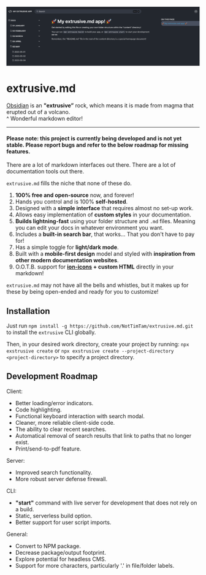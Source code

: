 ![Example of an extrusive app.](./example.png)

# extrusive.md

[Obsidian](https://obsidian.md/) is an **"extrusive”** rock, which means it is made from magma that erupted out of a volcano.
<br/>
^ Wonderful markdown editor!

---

#### Please note: this project is currently being developed and is not yet stable. Please report bugs and refer to the below roadmap for missing features.

There are a lot of markdown interfaces out there. There are a lot of documentation tools out there.

`extrusive.md` fills the niche that none of these do.

1. **100% free and open-source** now, and forever!
2. Hands you control and is 100% **self-hosted**.
3. Designed with a **simple interface** that requires almost no set-up work.
4. Allows easy implementation of **custom styles** in your documentation.
5. **Builds lightning-fast** using your folder structure and `.md` files. Meaning you can edit your docs in whatever environment you want.
6. Includes a **built-in search bar**, that works... That you don't have to pay for!
7. Has a simple toggle for **light/dark mode**.
8. Built with a **mobile-first design** model and styled with **inspiration from other modern documentation websites**.
9. O.O.T.B. support for **[ion-icons](https://ionic.io/ionicons) + custom HTML** directly in your markdown!

`extrusive.md` may not have all the bells and whistles, but it makes up for these by being open-ended and ready for you to customize!

## Installation

Just run `npm install -g https://github.com/NotTimTam/extrusive.md.git` to install the `extrusive` CLI globally.

Then, in your desired work directory, create your project by running:
`npx exstrusive create`
or
`npx exstrusive create --project-directory <project-directory>`
to specify a project directory.

## Development Roadmap

Client:

-   Better loading/error indicators.
-   Code highlighting.
-   Functional keyboard interaction with search modal.
-   Cleaner, more reliable client-side code.
-   The ability to clear recent searches.
-   Automatical removal of search results that link to paths that no longer exist.
-   Print/send-to-pdf feature.

Server:

-   Improved search functionality.
-   More robust server defense firewall.

CLI:

-   **"start"** command with live server for development that does not rely on a build.
-   Static, serverless build option.
-   Better support for user script imports.

General:

-   Convert to NPM package.
-   Decrease package/output footprint.
-   Explore potential for headless CMS.
-   Support for more characters, particularly '.' in file/folder labels.
